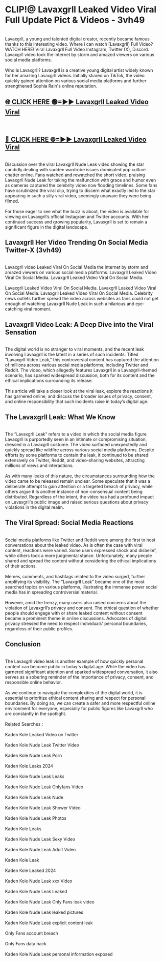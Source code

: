 # CLIP!@ Lavaxgrll Leaked Video Viral Full Update Pict & Videos - 3vh49
<br>
Lavaxgrll, a young and talented digital creator, recently became famous thanks to this interesting video. Where i can watch [Lavaxgrll] Full Video? WATCH HERE! Viral Lavaxgrll Full Video Instagram, Twitter (X), Discord. Lavaxgrll video took the internet by storm and amazed viewers on various social media platforms.
<br><br>
Who is Lavaxgrll? Lavaxgrll is a creative young digital artist widely known for her amazing Lavaxgrll videos. Initially shared on TikTok, the video quickly gained attention on various social media platforms and further strengthened Sophia Rain's online reputation.
<br>
<h2><a href="https://bestclip.site?title=Lavaxgrll">🌐 CLICK HERE 🟢=►► Lavaxgrll Leaked Video Viral</a></h2>
<br>
<h2><a href="https://bestclip.site?title=Lavaxgrll">🔴 CLICK HERE 🌐=►► Lavaxgrll Leaked Video Viral</a></h2>
<br>
Discussion over the viral Lavaxgrll Nude Leak video showing the star candidly dealing with sudden wardrobe issues dominated pop culture chatter online. Fans watched and rewatched the short video, praising Lavaxgrll Nude Leak for taking the malfunction with grace and humor even as cameras captured the celebrity video now flooding timelines. Some fans have scrutinized the viral clip, trying to discern what exactly led to the star appearing in such a silly viral video, seemingly unaware they were being filmed.
<br><br>
For those eager to see what the buzz is about, the video is available for viewing on Lavaxgrll’s official Instagram and Twitter accounts. With her continued success and growing popularity, Lavaxgrll is set to remain a significant figure in the digital landscape.
<br>
<h2>Lavaxgrll Her Video Trending On Social Media Twitter-X (3vh49)</h2>
<br>
Lavaxgrll video Leaked Viral On Social Media the internet by storm and amazed viewers on various social media platforms. Lavaxgrll Leaked Video Viral On Social Media. Lavaxgrll Leaked Video Viral On Social Media.
<br><br>
Lavaxgrll Leaked Video Viral On Social Media. Lavaxgrll Leaked Video Viral On Social Media. Lavaxgrll Leaked Video Viral On Social Media. Celebrity news outlets further spread the video across websites as fans could not get enough of watching Lavaxgrll Nude Leak in such a hilarious and eye-catching viral moment.
<br>
<h2>Lavaxgrll Video Leak: A Deep Dive into the Viral Sensation</h2>
<br>
The digital world is no stranger to viral moments, and the recent leak involving Lavaxgrll is the latest in a series of such incidents. Titled "Lavaxgrll Video Leak," this controversial content has captured the attention of millions across various social media platforms, including Twitter and Reddit. The video, which allegedly features Lavaxgrll in a Lavaxgrll-themed scenario, has sparked widespread discussion, both for its content and the ethical implications surrounding its release.
<br><br>
This article will take a closer look at the viral leak, explore the reactions it has garnered online, and discuss the broader issues of privacy, consent, and online responsibility that such incidents raise in today’s digital age.
<br>
<h2>The Lavaxgrll Leak: What We Know</h2>
<br>
The "Lavaxgrll Leak" refers to a video in which the social media figure Lavaxgrll is purportedly seen in an intimate or compromising situation, dressed in a Lavaxgrll costume. The video surfaced unexpectedly and quickly spread like wildfire across various social media platforms. Despite efforts by some platforms to contain the leak, it continued to be shared extensively on Twitter, Reddit, and video-sharing websites, attracting millions of views and interactions.
<br><br>
As with many leaks of this nature, the circumstances surrounding how the video came to be released remain unclear. Some speculate that it was a deliberate attempt to gain attention or a targeted breach of privacy, while others argue it is another instance of non-consensual content being distributed. Regardless of the intent, the video has had a profound impact on Lavaxgrll's public image and raised serious questions about privacy violations in the digital realm.
<br>
<h2>The Viral Spread: Social Media Reactions</h2>
<br>
Social media platforms like Twitter and Reddit were among the first to host conversations about the leaked video. As is often the case with viral content, reactions were varied. Some users expressed shock and disbelief, while others took a more judgmental stance. Unfortunately, many people shared and spread the content without considering the ethical implications of their actions.
<br><br>
Memes, comments, and hashtags related to the video surged, further amplifying its visibility. The "Lavaxgrll Leak" became one of the most searched topics on various platforms, illustrating the immense power social media has in spreading controversial material.
<br><br>
However, amid the frenzy, many users also raised concerns about the violation of Lavaxgrll’s privacy and consent. The ethical question of whether people should engage with or share leaked content without consent became a prominent theme in online discussions. Advocates of digital privacy stressed the need to respect individuals' personal boundaries, regardless of their public profiles.
<br>
<h2>Conclusion</h2>
<br>
The Lavaxgrll video leak is another example of how quickly personal content can become public in today's digital age. While the video has garnered significant attention and sparked widespread conversation, it also serves as a sobering reminder of the importance of privacy, consent, and responsible online behavior.
<br><br>
As we continue to navigate the complexities of the digital world, it is essential to prioritize ethical content sharing and respect for personal boundaries. By doing so, we can create a safer and more respectful online environment for everyone, especially for public figures like Lavaxgrll who are constantly in the spotlight.
<br><br>
Related Searches :
<br><br>
Kaden Kole Leaked Video on Twitter
<br><br>
Kaden Kole Nude Leak Twitter Video
<br><br>
Kaden Kole Nude Leak Porn
<br><br>
Kaden Kole Leaks 2024
<br><br>
Kaden Kole Nude Leak Leaks
<br><br>
Kaden Kole Nude Leak Onlyfans Video
<br><br>
Kaden Kole Nude Leak Nude
<br><br>
Kaden Kole Nude Leak Shower Video
<br><br>
Kaden Kole Nude Leak Photos
<br><br>
Kaden Kole Leaks
<br><br>
Kaden Kole Nude Leak Sexy Video
<br><br>
Kaden Kole Nude Leak Adult Video
<br><br>
Kaden Kole Leak
<br><br>
Kaden Kole Leaked 2024
<br><br>
Kaden Kole Nude Leak xxx Video
<br><br>
Kaden Kole Nude Leak Leaked
<br><br>
Kaden Kole Nude Leak Only Fans leak video
<br><br>
Kaden Kole Nude Leak leaked pictures
<br><br>
Kaden Kole Nude Leak explicit content leak
<br><br>
Only Fans account breach
<br><br>
Only Fans data hack
<br><br>
Kaden Kole Nude Leak personal information exposed